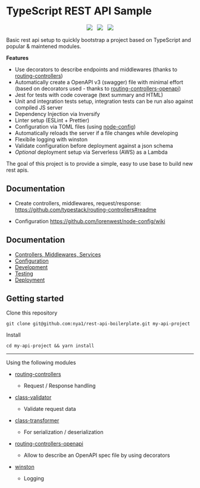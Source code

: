 
# TypeScript REST API Sample

<p align="center">
  <a href="https://github.com/nya1/rest-api-boilerplate/actions" target="_blank"><img src="https://github.com/nya1/rest-api-boilerplate/workflows/test%20&%20build/badge.svg"></a>
  &nbsp;
  <a href="https://david-dm.org/nya1/rest-api-boilerplate" target="_blank" ><img src="https://david-dm.org/nya1/rest-api-boilerplate/status.svg"></a>
  &nbsp;
  <a href="https://david-dm.org/nya1/rest-api-boilerplate?type=dev" target="_blank" ><img src="https://david-dm.org/nya1/rest-api-boilerplate/dev-status.svg"></a>
</p>

Basic rest api setup to quickly bootstrap a project based on TypeScript and popular & maintened modules.

**Features**

  * Use decorators to describe endpoints and middlewares (thanks to [routing-controllers](https://github.com/typestack/routing-controllers))
  * Automatically create a OpenAPI v3 (swagger) file with minimal effort (based on decorators used - thanks to [routing-controllers-openapi](https://github.com/epiphone/routing-controllers-openapi))
  * Jest for tests with code coverage (text summary and HTML)
  * Unit and integration tests setup, integration tests can be run also against compiled JS server
  * Dependency Injection via Inversify
  * Linter setup (ESLint + Prettier)
  * Configuration via TOML files (using [node-config](https://github.com/lorenwest/node-config))
  * Automatically reloads the server if a file changes while developing
  * Flexibile logging with winston
  * Validate configuration before deployment against a json schema
  * *Optional* deployment setup via Serverless (AWS) as a Lambda


The goal of this project is to provide a simple, easy to use base to build new rest apis.

## Documentation

 * Create controllers, middlewares, request/response: https://github.com/typestack/routing-controllers#readme

 * Configuration https://github.com/lorenwest/node-config/wiki

## Documentation

 * [Controllers, Middlewares, Services](src/README.md#request-response)
 * [Configuration](config/README.md)
 * [Development](src/README.md#development)
 * [Testing](test/README.md)
 * [Deployment](deploy/README.md)

## Getting started

Clone this repository

`git clone git@github.com:nya1/rest-api-boilerplate.git my-api-project`

Install

`cd my-api-project && yarn install`

---

Using the following modules

 * [routing-controllers](https://github.com/typestack/routing-controllers)

   * Request / Response handling

 * [class-validator](https://github.com/typestack/class-validator)

   * Validate request data

 * [class-transformer](https://github.com/typestack/class-transformer)

   * For serialization / deserialization

 * [routing-controllers-openapi](https://github.com/epiphone/routing-controllers-openapi)
  
   * Allow to describe an OpenAPI spec file by using decorators

 * [winston](https://github.com/winstonjs/winston)
  
   * Logging

